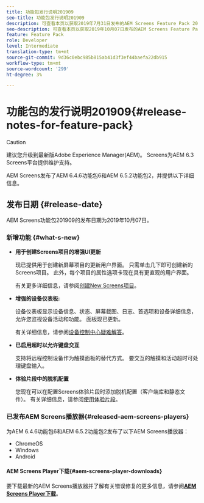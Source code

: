 ```yaml
---
title: 功能包发行说明201909
seo-title: 功能包发行说明201909
description: 可查看本页以获取2019年7月31日发布的AEM Screens Feature Pack 201909的相关信息。
seo-description: 可查看本页以获取2019年10月07日发布的AEM Screens Feature Pack 201909的相关信息。
feature: Feature Pack
role: Developer
level: Intermediate
translation-type: tm+mt
source-git-commit: 9d36c0ebc985b815ab41d3f3ef44baefa22db915
workflow-type: tm+mt
source-wordcount: '299'
ht-degree: 3%

---
```



# 功能包的发行说明201909{#release-notes-for-feature-pack}

>[!CAUTION]
>
>建议您升级到最新版Adobe Experience Manager(AEM)。 Screens为AEM 6.3 Screens平台提供维护支持。

AEM Screens发布了AEM 6.4.6功能包6和AEM 6.5.2功能包2，并提供以下详细信息。

## 发布日期 {#release-date}

AEM Screens功能包201909的发布日期为2019年10月07日。

### 新增功能 {#what-s-new}

* **用于创建Screens项目的增强UI更新**

   现已提供用于创建新屏幕项目的更新用户界面。 只需单击几下即可创建新的Screens项目。 此外，每个项目的属性选项卡现在具有更直观的用户界面。

   有关更多详细信息，请参阅[创建New Screens项目](creating-a-screens-project.md)。

* **增强的设备仪表板:**

   设备仪表板显示设备信息、状态、屏幕截图、日志、首选项和设备详细信息，允许您监视设备活动和功能。 面板现已更新。

   有关详细信息，请参阅[设备控制中心疑难解答](monitoring-screens.md)。

* **已启用超时以允许键盘交互**

   支持将远程控制设备作为触摸面板的替代方式。 要交互的触摸和活动超时可处理键盘输入。

* **体验片段中的脱机配置**

   您现在可以在配置Screens体验片段时添加脱机配置（客户端库和静态文件）。
有关详细信息，请参阅[使用体验片段](experience-fragments-in-screens.md)。

### 已发布AEM Screens播放器{#released-aem-screens-players}

为AEM 6.4.6功能包6和AEM 6.5.2功能包2发布了以下AEM Screens播放器：

* ChromeOS
* Windows
* Android

#### AEM Screens Player下载{#aem-screens-player-downloads}

要下载最新的AEM Screens播放器并了解有关错误修复的更多信息，请参阅&#x200B;[**AEM Screens Player下载**](https://download.macromedia.com/screens/)。
